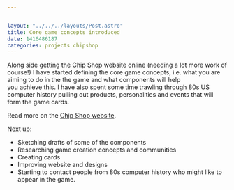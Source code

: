 ```yaml
---


layout: "../../../layouts/Post.astro"
title: Core game concepts introduced
date: 1416486187
categories: projects chipshop
---
```


Along side getting the Chip Shop website online (needing a lot more work of course!) I have started defining the core game concepts, i.e. what you are aiming to do in the the game and what components will help you achieve this. I have also spent some time trawling through 80s US computer history pulling out products, personalities and events that will form the game cards.

Read more on the <a href="https://chipshopgame.com/" target="_blank">Chip Shop website</a>.

Next up:<ul><li>Sketching drafts of some of the components</li><li>Researching game creation concepts and communities</li><li>Creating cards</li><li>Improving website and designs</li><li>Starting to contact people from 80s computer history who might like to appear in the game.</li></ul>
